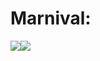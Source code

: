 # Marnival:

<img src="https://img.shields.io/badge/HTML-black?style=for-the-badge&logo=accenture&logocolor=000000"/><img src="https://img.shields.io/badge/python-black?style=for-the-badge&logo=pythonanywhere&logocolor=000000"/>


